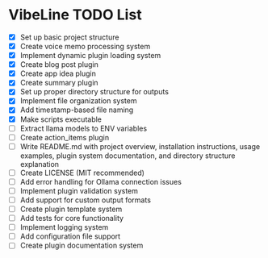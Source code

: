 # VibeLine TODO List

- [x] Set up basic project structure
- [x] Create voice memo processing system
- [x] Implement dynamic plugin loading system
- [x] Create blog post plugin
- [x] Create app idea plugin
- [x] Create summary plugin
- [x] Set up proper directory structure for outputs
- [x] Implement file organization system
- [x] Add timestamp-based file naming
- [x] Make scripts executable
- [ ] Extract llama models to ENV variables
- [ ] Create action_items plugin
- [ ] Write README.md with project overview, installation instructions, usage examples, plugin system documentation, and directory structure explanation
- [ ] Create LICENSE (MIT recommended)
- [ ] Add error handling for Ollama connection issues
- [ ] Implement plugin validation system
- [ ] Add support for custom output formats
- [ ] Create plugin template system
- [ ] Add tests for core functionality
- [ ] Implement logging system
- [ ] Add configuration file support
- [ ] Create plugin documentation system 